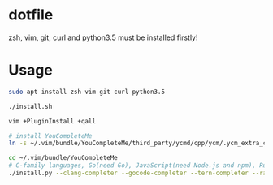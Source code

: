 # dotfile
zsh, vim, git, curl and python3.5 must be installed firstly!

# Usage

```bash
sudo apt install zsh vim git curl python3.5

./install.sh

vim +PluginInstall +qall

# install YouCompleteMe
ln -s ~/.vim/bundle/YouCompleteMe/third_party/ycmd/cpp/ycm/.ycm_extra_conf.py ~/.ycm_extra_conf.py

cd ~/.vim/bundle/YouCompleteMe
# C-family languages, Go(need Go), JavaScript(need Node.js and npm), Rust(need Rust)
./install.py --clang-completer --gocode-completer --tern-completer --racer-completer
```